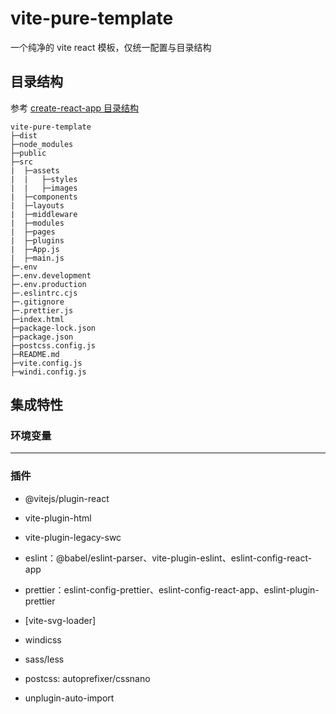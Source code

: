 # vite-pure-template

一个纯净的 vite react 模板，仅统一配置与目录结构

## 目录结构

参考 [create-react-app 目录结构](https://create-react-app.dev/docs/folder-structure)

```
vite-pure-template
├─dist
├─node_modules
├─public
├─src
|  ├─assets
|  |   ├─styles
|  |   ├─images
|  ├─components
|  ├─layouts
|  ├─middleware
|  ├─modules
|  ├─pages
|  ├─plugins
|  ├─App.js
|  ├─main.js
├─.env
├─.env.development
├─.env.production
├─.eslintrc.cjs
├─.gitignore
├─.prettier.js
├─index.html
├─package-lock.json
├─package.json
├─postcss.config.js
├─README.md
├─vite.config.js
├─windi.config.js
```

## 集成特性

### 环境变量

---

### 插件

- @vitejs/plugin-react

- vite-plugin-html

- vite-plugin-legacy-swc

- eslint：@babel/eslint-parser、vite-plugin-eslint、eslint-config-react-app

- prettier：eslint-config-prettier、eslint-config-react-app、eslint-plugin-prettier

- [vite-svg-loader]

- windicss

- sass/less

- postcss: autoprefixer/cssnano

- unplugin-auto-import
